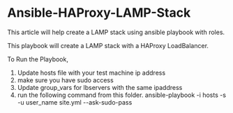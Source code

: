 # Ansible-HAProxy-LAMP-Stack
This article will help create a LAMP stack using ansible playbook with roles.

This playbook will create a LAMP stack with a HAProxy LoadBalancer.

To Run the Playbook,

1. Update hosts file with your test machine ip address
2. make sure you have sudo access
3. Update group_vars for lbservers with the same ipaddress
3. run the following command from this folder. 
    ansible-playbook -i hosts -s -u user_name site.yml --ask-sudo-pass

